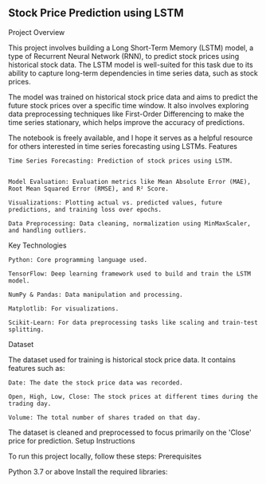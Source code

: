 ## Stock Price Prediction using LSTM

Project Overview

This project involves building a Long Short-Term Memory (LSTM) model, a type of Recurrent Neural Network (RNN), to predict stock prices using historical stock data. The LSTM model is well-suited for this task due to its ability to capture long-term dependencies in time series data, such as stock prices.

The model was trained on historical stock price data and aims to predict the future stock prices over a specific time window. It also involves exploring data preprocessing techniques like First-Order Differencing to make the time series stationary, which helps improve the accuracy of predictions.

The notebook is freely available, and I hope it serves as a helpful resource for others interested in time series forecasting using LSTMs.
Features

    Time Series Forecasting: Prediction of stock prices using LSTM.


    Model Evaluation: Evaluation metrics like Mean Absolute Error (MAE), Root Mean Squared Error (RMSE), and R² Score.

    Visualizations: Plotting actual vs. predicted values, future predictions, and training loss over epochs.

    Data Preprocessing: Data cleaning, normalization using MinMaxScaler, and handling outliers.

Key Technologies

    Python: Core programming language used.

    TensorFlow: Deep learning framework used to build and train the LSTM model.

    NumPy & Pandas: Data manipulation and processing.

    Matplotlib: For visualizations.

    Scikit-Learn: For data preprocessing tasks like scaling and train-test splitting.

Dataset

The dataset used for training is historical stock price data. It contains features such as:

    Date: The date the stock price data was recorded.

    Open, High, Low, Close: The stock prices at different times during the trading day.

    Volume: The total number of shares traded on that day.

The dataset is cleaned and preprocessed to focus primarily on the 'Close' price for prediction.
Setup Instructions

To run this project locally, follow these steps:
Prerequisites

  Python 3.7 or above
  Install the required libraries:

